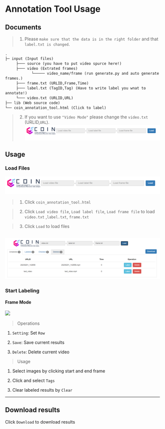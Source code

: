 # Annotation Tool Usage

## Documents
> 1. Please `make sure that the data is in the right folder` and that `label.txt is changed`.

```
.
├─ input (Input files)
     ├─── source (you have to put video spurce here!)
     ├─── video (Extrated frames)
            └───── video_name/frame (run generate.py and auto generate frames.)
     ├─── frame.txt (URLID,Frame,Time)
     ├─── label.txt (TagID,Tag) (Have to write label you wnat to annotate!)
     └─── video.txt (URLID,URL)
├── lib (Web source code)
└── coin_annotation_tool.html (Click to label)
```

> 2. If you want to use `"Video Mode"` please change the `video.txt `(URLID,`URL`).
![](./images/load.png)
## Usage


### Load Files 

![](./images/load.png)

> 1. Click `coin_annotation_tool.html`

> 2. Click `Load video file`, `Load label file`, `Load frame file` to load `video.txt` ,`label.txt`, `frame.txt`

> 3. Click `Load` to load files 

![](./images/loaded.png)
---

### Start Labeling

#### Frame Mode

![](./images/FrameMode.png])

> Operations

1. `Setting`: Set `Row`

2. `Save`: Save current results

3. `Delete`: Delete current video

> Usage

1. Select images by clicking start and end frame

2. Click and select `Tags`

3. Clear labeled results by `Clear`

---


## Download results

Click `Download` to download results 